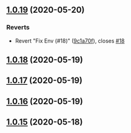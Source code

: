
## [1.0.19](https://github.com/intellisysdcorp/covid-safe-paths/compare/1.0.18...1.0.19) (2020-05-20)


### Reverts

* Revert "Fix Env (#18)" ([9c1a70f](https://github.com/intellisysdcorp/covid-safe-paths/commit/9c1a70f75015aedcb9a6d34f66ae7c22dbb3afab)), closes [#18](https://github.com/intellisysdcorp/covid-safe-paths/issues/18)



## [1.0.18](https://github.com/intellisysdcorp/covid-safe-paths/compare/1.0.17...1.0.18) (2020-05-19)



## [1.0.17](https://github.com/intellisysdcorp/covid-safe-paths/compare/1.0.16...1.0.17) (2020-05-19)



## [1.0.16](https://github.com/intellisysdcorp/covid-safe-paths/compare/1.0.15...1.0.16) (2020-05-19)



## [1.0.15](https://github.com/intellisysdcorp/covid-safe-paths/compare/1.0.14...1.0.15) (2020-05-18)


